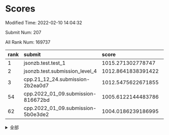 # Scores

Modified Time: 2022-02-10 14:04:32

Submit Num: 207

All Rank Num: 169737

| rank |               submit               |       score        |       sigma        | pk_num |
| :--- | :--------------------------------- | :----------------- | :----------------- | :----- |
| 1    | jsonzb.test.test_1                 | 1015.271302778747  | 0.8681728083342023 | 3282   |
| 2    | jsonzb.test.submission_level_4     | 1012.8641838391422 | 0.8108479899208055 | 3282   |
| 3    | cpp.21_12_24.submission-2b2ea0d7   | 1012.5475622671855 | 0.8115018792123107 | 3280   |
| 54   | cpp.2022_01_09.submission-816672bd | 1005.6122144483786 | 0.7263511494390936 | 3284   |
| 62   | cpp.2022_01_09.submission-5b0e3de2 | 1004.0186239186995 | 0.7210063028054159 | 3278   |


<details>
<summary>全部</summary>

| rank |                 submit                 |       score        |       sigma        | pk_num |
| :--- | :------------------------------------- | :----------------- | :----------------- | :----- |
| 1    | jsonzb.test.test_1                     | 1015.271302778747  | 0.8681728083342023 | 3282   |
| 2    | jsonzb.test.submission_level_4         | 1012.8641838391422 | 0.8108479899208055 | 3282   |
| 3    | cpp.21_12_24.submission-2b2ea0d7       | 1012.5475622671855 | 0.8115018792123107 | 3280   |
| 4    | gobigger.level_3.submission_level_3_34 | 1011.7797540528246 | 0.7641433877220855 | 3281   |
| 5    | gobigger.level_3.submission_level_3_42 | 1011.7077384194298 | 0.7783304275126646 | 3280   |
| 6    | gobigger.level_3.submission_level_3_8  | 1011.6179607351884 | 0.7830592553876936 | 3282   |
| 7    | gobigger.level_3.submission_level_3_31 | 1011.2306055603298 | 0.7889630112401914 | 3285   |
| 8    | gobigger.level_3.submission_level_3_46 | 1011.0698110000037 | 0.7752231871600901 | 3284   |
| 9    | gobigger.level_3.submission_level_3_12 | 1011.0119743721782 | 0.796115687956667  | 3278   |
| 10   | gobigger.level_3.submission_level_3_47 | 1010.8769354205118 | 0.7809842127938826 | 3282   |
| 11   | gobigger.level_3.submission_level_3_7  | 1010.8693016589788 | 0.7499319932173407 | 3281   |
| 12   | gobigger.level_3.submission_level_3_36 | 1010.8338221596872 | 0.7861748345157126 | 3286   |
| 13   | gobigger.level_3.submission_level_3_10 | 1010.7646139222273 | 0.7656707327333938 | 3278   |
| 14   | gobigger.level_3.submission_level_3_43 | 1010.7426152111194 | 0.7509456450299244 | 3280   |
| 15   | gobigger.level_3.submission_level_3_48 | 1010.7390575277335 | 0.7686985088058593 | 3280   |
| 16   | gobigger.level_3.submission_level_3_1  | 1010.6985157646272 | 0.7657200756048144 | 3279   |
| 17   | gobigger.level_3.submission_level_3_28 | 1010.6068479380194 | 0.7406775685521303 | 3274   |
| 18   | gobigger.level_3.submission_level_3_23 | 1010.5909001173173 | 0.7706029349282573 | 3283   |
| 19   | gobigger.level_3.submission_level_3_25 | 1010.5896562572311 | 0.7580957294009495 | 3280   |
| 20   | gobigger.level_3.submission_level_3_9  | 1010.4946356930369 | 0.7943345883482628 | 3274   |
| 21   | gobigger.level_3.submission_level_3_19 | 1010.3978004510969 | 0.7710091025564587 | 3283   |
| 22   | gobigger.level_3.submission_level_3_17 | 1010.1645598675384 | 0.7579928649724458 | 3284   |
| 23   | gobigger.level_3.submission_level_3_4  | 1010.087557687654  | 0.7643107733801019 | 3278   |
| 24   | gobigger.level_3.submission_level_3_3  | 1010.055505320215  | 0.7627546718695282 | 3279   |
| 25   | gobigger.level_3.submission_level_3_45 | 1010.0423126223286 | 0.7629999800971385 | 3284   |
| 26   | gobigger.level_3.submission_level_3_22 | 1009.9844563995946 | 0.7456081597421306 | 3278   |
| 27   | gobigger.level_3.submission_level_3_6  | 1009.9216226198162 | 0.7586549408367117 | 3281   |
| 28   | gobigger.level_3.submission_level_3_16 | 1009.8756044839711 | 0.7384173189527531 | 3276   |
| 29   | gobigger.level_3.submission_level_3_40 | 1009.8675446962957 | 0.7609051200389085 | 3277   |
| 30   | gobigger.level_3.submission_level_3_38 | 1009.7701618598119 | 0.759716790710516  | 3280   |
| 31   | gobigger.level_3.submission_level_3_27 | 1009.7426894169712 | 0.7354634130591918 | 3275   |
| 32   | gobigger.level_3.submission_level_3_11 | 1009.5553100485976 | 0.7457651700873523 | 3284   |
| 33   | gobigger.level_3.submission_level_3_20 | 1009.5461514388504 | 0.7470626081224092 | 3277   |
| 34   | gobigger.level_3.submission_level_3_18 | 1009.5140362643151 | 0.7446464779416996 | 3275   |
| 35   | gobigger.level_3.submission_level_3_13 | 1009.4200103748966 | 0.766847263687     | 3284   |
| 36   | gobigger.level_3.submission_level_3_0  | 1009.4084352298535 | 0.7399415623858561 | 3283   |
| 37   | gobigger.level_3.submission_level_3_44 | 1009.3800029390519 | 0.7486990996192618 | 3284   |
| 38   | gobigger.level_3.submission_level_3_30 | 1009.3770646134053 | 0.758657284952685  | 3281   |
| 39   | gobigger.level_3.submission_level_3_39 | 1009.3699681798711 | 0.748188987391203  | 3281   |
| 40   | gobigger.level_3.submission_level_3_41 | 1009.3078749572029 | 0.7626055034069166 | 3281   |
| 41   | gobigger.level_3.submission_level_3_29 | 1009.220967023975  | 0.741791287176285  | 3282   |
| 42   | gobigger.level_3.submission_level_3_2  | 1009.1823533282542 | 0.7367108774746804 | 3280   |
| 43   | gobigger.level_3.submission_level_3_26 | 1009.1688599805902 | 0.7629359525004644 | 3286   |
| 44   | gobigger.level_3.submission_level_3_49 | 1009.1612212637647 | 0.7325064418595497 | 3278   |
| 45   | gobigger.level_3.submission_level_3_24 | 1009.1585952403267 | 0.7533728421762166 | 3282   |
| 46   | gobigger.level_3.submission_level_3_35 | 1009.100803124699  | 0.7414430409728826 | 3282   |
| 47   | gobigger.level_3.submission_level_3_21 | 1008.9468795337102 | 0.7355344940475758 | 3281   |
| 48   | gobigger.level_3.submission_level_3_14 | 1008.8948986131168 | 0.7354600924210354 | 3282   |
| 49   | gobigger.level_3.submission_level_3_15 | 1008.8807826767902 | 0.7639854466704167 | 3275   |
| 50   | gobigger.level_3.submission_level_3_5  | 1008.8406848009024 | 0.7420848279449449 | 3276   |
| 51   | gobigger.level_3.submission_level_3_32 | 1008.4469482583282 | 0.7532881347564958 | 3279   |
| 52   | gobigger.level_3.submission_level_3_33 | 1008.3019515229219 | 0.7568391642611577 | 3282   |
| 53   | gobigger.level_3.submission_level_3_37 | 1008.0419032656239 | 0.7572372432805113 | 3282   |
| 54   | cpp.2022_01_09.submission-816672bd     | 1005.6122144483786 | 0.7263511494390936 | 3284   |
| 55   | gobigger.level_1.submission_level_1_10 | 1005.0048531634961 | 0.7281286725926007 | 3285   |
| 56   | gobigger.level_1.submission_level_1_6  | 1004.8948651936149 | 0.7155142524684467 | 3282   |
| 57   | gobigger.level_1.submission_level_1_31 | 1004.7860428114577 | 0.7249932666088794 | 3278   |
| 58   | gobigger.level_1.submission_level_1_21 | 1004.6949686193019 | 0.7321880338971064 | 3280   |
| 59   | gobigger.level_1.submission_level_1_1  | 1004.4989253638571 | 0.7286272160013992 | 3283   |
| 60   | gobigger.level_1.submission_level_1_28 | 1004.3708491906968 | 0.7351809206795161 | 3278   |
| 61   | gobigger.level_1.submission_level_1_33 | 1004.0292046431308 | 0.7080208688712384 | 3280   |
| 62   | cpp.2022_01_09.submission-5b0e3de2     | 1004.0186239186995 | 0.7210063028054159 | 3278   |
| 63   | gobigger.level_1.submission_level_1_48 | 1003.9871104151016 | 0.7210475970054905 | 3272   |
| 64   | gobigger.level_1.submission_level_1_19 | 1003.9453663472551 | 0.7096311674314788 | 3276   |
| 65   | gobigger.level_1.submission_level_1_26 | 1003.9431404468014 | 0.7151849169813904 | 3276   |
| 66   | gobigger.level_1.submission_level_1_5  | 1003.8984368047367 | 0.7269559784486717 | 3276   |
| 67   | gobigger.level_1.submission_level_1_11 | 1003.822784759049  | 0.7025411451757153 | 3280   |
| 68   | gobigger.level_1.submission_level_1_49 | 1003.7782715354764 | 0.7188039402890636 | 3281   |
| 69   | gobigger.level_1.submission_level_1_16 | 1003.7643332969005 | 0.7102363219976362 | 3280   |
| 70   | gobigger.level_1.submission_level_1_34 | 1003.7283296645386 | 0.7264907272917066 | 3274   |
| 71   | gobigger.level_1.submission_level_1_41 | 1003.6863252993388 | 0.7277277351559119 | 3283   |
| 72   | gobigger.level_1.submission_level_1_18 | 1003.6290500308976 | 0.7220556289466087 | 3275   |
| 73   | gobigger.level_1.submission_level_1_42 | 1003.5121185553616 | 0.7311838401175871 | 3283   |
| 74   | gobigger.level_1.submission_level_1_20 | 1003.4991823507769 | 0.7078571585021052 | 3279   |
| 75   | gobigger.level_1.submission_level_1_43 | 1003.3846951624281 | 0.7115323504596499 | 3282   |
| 76   | gobigger.level_1.submission_level_1_23 | 1003.3667674057199 | 0.7248610867213521 | 3281   |
| 77   | gobigger.level_1.submission_level_1_0  | 1003.3097842156351 | 0.7140299111547861 | 3284   |
| 78   | gobigger.level_1.submission_level_1_4  | 1003.3065693468326 | 0.7111471691144693 | 3279   |
| 79   | gobigger.level_1.submission_level_1_30 | 1003.2479043769013 | 0.7274868997340176 | 3279   |
| 80   | gobigger.level_1.submission_level_1_29 | 1003.2163073054721 | 0.7209519863411891 | 3281   |
| 81   | gobigger.level_1.submission_level_1_8  | 1003.1659115090616 | 0.7112580555912621 | 3281   |
| 82   | gobigger.level_1.submission_level_1_44 | 1003.1438578455053 | 0.7085504291684032 | 3280   |
| 83   | gobigger.level_1.submission_level_1_27 | 1003.1326475564048 | 0.7202504364943755 | 3278   |
| 84   | gobigger.level_1.submission_level_1_15 | 1003.1044614533905 | 0.7180569635428135 | 3278   |
| 85   | gobigger.level_1.submission_level_1_13 | 1003.0699460126809 | 0.7009757262111403 | 3278   |
| 86   | gobigger.level_1.submission_level_1_32 | 1003.060816170777  | 0.719513548382458  | 3277   |
| 87   | gobigger.level_1.submission_level_1_37 | 1003.0029852767029 | 0.7120668920553537 | 3282   |
| 88   | gobigger.level_1.submission_level_1_22 | 1002.9460336172734 | 0.716279926870778  | 3277   |
| 89   | gobigger.level_1.submission_level_1_17 | 1002.9029402477729 | 0.7172848489161194 | 3277   |
| 90   | gobigger.level_1.submission_level_1_12 | 1002.8993498196525 | 0.7289586724950614 | 3281   |
| 91   | gobigger.level_1.submission_level_1_40 | 1002.8338945425933 | 0.7252828525414201 | 3275   |
| 92   | gobigger.level_1.submission_level_1_35 | 1002.8152422993936 | 0.7177494449628787 | 3284   |
| 93   | gobigger.level_1.submission_level_1_36 | 1002.7996481131286 | 0.6958849080804489 | 3279   |
| 94   | gobigger.level_1.submission_level_1_14 | 1002.7846217761049 | 0.7085442787418642 | 3285   |
| 95   | gobigger.level_1.submission_level_1_7  | 1002.6179981378831 | 0.7086912314603261 | 3281   |
| 96   | gobigger.level_1.submission_level_1_3  | 1002.5090628547939 | 0.7162478282118944 | 3282   |
| 97   | gobigger.level_1.submission_level_1_9  | 1002.4637750351641 | 0.7249392875210561 | 3280   |
| 98   | gobigger.level_1.submission_level_1_25 | 1002.4168226085064 | 0.7080880933317706 | 3275   |
| 99   | gobigger.level_1.submission_level_1_47 | 1002.4064176736177 | 0.7233070998050642 | 3282   |
| 100  | gobigger.level_1.submission_level_1_39 | 1002.1806433350141 | 0.7185971883953169 | 3278   |
| 101  | gobigger.level_1.submission_level_1_2  | 1002.1772479314526 | 0.7055030165858936 | 3283   |
| 102  | gobigger.level_1.submission_level_1_45 | 1002.1475247461635 | 0.7225262268246307 | 3279   |
| 103  | gobigger.level_1.submission_level_1_46 | 1002.0458031131938 | 0.7038073925183179 | 3278   |
| 104  | gobigger.level_1.submission_level_1_24 | 1001.9729648558307 | 0.7148545886742036 | 3280   |
| 105  | gobigger.level_1.submission_level_1_38 | 1001.284244883682  | 0.7132243723681376 | 3274   |
| 106  | gobigger.random.submission_random_14   | 997.7262826875316  | 0.7135014599596723 | 3282   |
| 107  | gobigger.random.submission_random_28   | 997.5937239327401  | 0.7089727615807049 | 3281   |
| 108  | gobigger.random.submission_random_0    | 996.8608338409681  | 0.7126370126915536 | 3280   |
| 109  | gobigger.random.submission_random_16   | 996.7797152506616  | 0.7038202238495246 | 3277   |
| 110  | gobigger.random.submission_random_1    | 996.7614502279561  | 0.7088477024727753 | 3281   |
| 111  | gobigger.random.submission_random_12   | 996.6682569253102  | 0.7168100030499144 | 3278   |
| 112  | gobigger.random.submission_random_20   | 996.6669685073505  | 0.7128447822929964 | 3274   |
| 113  | gobigger.random.submission_random_26   | 996.5051104675368  | 0.7024392986050404 | 3279   |
| 114  | gobigger.random.submission_random_7    | 996.4787925116088  | 0.705678220023602  | 3280   |
| 115  | gobigger.random.submission_random_34   | 996.4253705657115  | 0.7209280269478245 | 3282   |
| 116  | gobigger.random.submission_random_37   | 996.2883755447874  | 0.7081769168994303 | 3279   |
| 117  | gobigger.random.submission_random_48   | 996.2370826547161  | 0.7186011093610256 | 3288   |
| 118  | gobigger.random.submission_random_17   | 996.2111558978588  | 0.7039445777960144 | 3281   |
| 119  | gobigger.random.submission_random_24   | 996.1860444049462  | 0.7095763004878859 | 3277   |
| 120  | gobigger.random.submission_random_44   | 996.04037782643    | 0.7105026580182944 | 3279   |
| 121  | gobigger.random.submission_random_36   | 996.0321298323496  | 0.7109455580560874 | 3280   |
| 122  | gobigger.random.submission_random_31   | 996.0252722441711  | 0.698442218761284  | 3283   |
| 123  | gobigger.random.submission_random_42   | 995.9724938393973  | 0.7067198568123998 | 3278   |
| 124  | gobigger.random.submission_random_45   | 995.847954747529   | 0.7125591514866855 | 3282   |
| 125  | gobigger.random.submission_random_23   | 995.8268182974242  | 0.7032975984432251 | 3282   |
| 126  | gobigger.random.submission_random_32   | 995.807129420878   | 0.7004084950764552 | 3276   |
| 127  | gobigger.random.submission_random_47   | 995.7853506409855  | 0.7169492572014062 | 3277   |
| 128  | gobigger.random.submission_random_46   | 995.7839400003384  | 0.7162114310977336 | 3281   |
| 129  | gobigger.random.submission_random_22   | 995.7787055611008  | 0.7096296426827938 | 3276   |
| 130  | gobigger.random.submission_random_2    | 995.7129406112234  | 0.7073321971499024 | 3289   |
| 131  | gobigger.random.submission_random_33   | 995.7009994211481  | 0.7132093542681343 | 3282   |
| 132  | gobigger.random.submission_random_29   | 995.6981879445598  | 0.7151813453782481 | 3278   |
| 133  | gobigger.random.submission_random_27   | 995.6822367939145  | 0.6965353901569562 | 3279   |
| 134  | gobigger.random.submission_random_38   | 995.6802186641816  | 0.7012847641669971 | 3282   |
| 135  | gobigger.random.submission_random_41   | 995.6718559127615  | 0.7065541477769681 | 3281   |
| 136  | gobigger.random.submission_random_4    | 995.6374318936649  | 0.7046194350241302 | 3276   |
| 137  | gobigger.random.submission_random_21   | 995.5950981827543  | 0.707784419288745  | 3288   |
| 138  | gobigger.random.submission_random_40   | 995.584681046455   | 0.703719985339792  | 3281   |
| 139  | gobigger.random.submission_random_10   | 995.4419475161739  | 0.7153295340758943 | 3285   |
| 140  | gobigger.random.submission_random_6    | 995.4058954982669  | 0.711672240631947  | 3282   |
| 141  | gobigger.random.submission_random_8    | 995.3818236359562  | 0.7185052474482545 | 3281   |
| 142  | gobigger.random.submission_random_19   | 995.3644390852761  | 0.7173097689878255 | 3281   |
| 143  | gobigger.random.submission_random_11   | 995.2365737251141  | 0.7103560136374242 | 3281   |
| 144  | gobigger.random.submission_random_25   | 995.1047607851818  | 0.7042087581477942 | 3274   |
| 145  | gobigger.random.submission_random_39   | 995.077321436131   | 0.7144843297960766 | 3276   |
| 146  | gobigger.random.submission_random_35   | 994.9164299892857  | 0.7151241592194584 | 3282   |
| 147  | gobigger.random.submission_random_15   | 994.9128858191533  | 0.7227974262684275 | 3284   |
| 148  | gobigger.random.submission_random_3    | 994.9016788444957  | 0.7102230046188399 | 3281   |
| 149  | gobigger.random.submission_random_43   | 994.8643181486848  | 0.7093417056364208 | 3283   |
| 150  | gobigger.random.submission_random_30   | 994.8461082750072  | 0.7263233292969581 | 3276   |
| 151  | gobigger.random.submission_random_18   | 994.7201372439316  | 0.7258498344843325 | 3280   |
| 152  | gobigger.random.submission_random_9    | 994.7050258985349  | 0.718043611974389  | 3279   |
| 153  | gobigger.random.submission_random_5    | 994.6907139963819  | 0.7186437016904761 | 3281   |
| 154  | gobigger.random.submission_random_49   | 994.5524555655539  | 0.7065683331623799 | 3275   |
| 155  | gobigger.random.submission_random_13   | 994.4999545487722  | 0.7169267469591593 | 3280   |
| 156  | gobigger.level_2.submission_level_2_2  | 993.541477177548   | 0.7308551134787159 | 3280   |
| 157  | gobigger.level_2.submission_level_2_43 | 993.411363969272   | 0.7237453197553042 | 3277   |
| 158  | gobigger.level_2.submission_level_2_3  | 993.2795704042039  | 0.7231987265128469 | 3282   |
| 159  | gobigger.level_2.submission_level_2_5  | 993.2051454282529  | 0.7373056105373776 | 3281   |
| 160  | gobigger.level_2.submission_level_2_9  | 993.112917014667   | 0.7462921605747056 | 3282   |
| 161  | gobigger.level_2.submission_level_2_18 | 992.9452257318596  | 0.7342861855157935 | 3280   |
| 162  | gobigger.level_2.submission_level_2_8  | 992.9409768247187  | 0.7379844043908724 | 3279   |
| 163  | gobigger.level_2.submission_level_2_34 | 992.9093841120447  | 0.735833816118184  | 3283   |
| 164  | gobigger.level_2.submission_level_2_49 | 992.8683981802089  | 0.7356034210028525 | 3278   |
| 165  | gobigger.level_2.submission_level_2_38 | 992.7855960274256  | 0.7275269764064738 | 3280   |
| 166  | gobigger.level_2.submission_level_2_46 | 992.7794069865753  | 0.7528498745951338 | 3276   |
| 167  | gobigger.level_2.submission_level_2_37 | 992.7664169019023  | 0.7287053746733317 | 3279   |
| 168  | gobigger.level_2.submission_level_2_30 | 992.6860768403226  | 0.7330354152067354 | 3286   |
| 169  | gobigger.level_2.submission_level_2_11 | 992.6243508942143  | 0.7351072635503648 | 3279   |
| 170  | gobigger.level_2.submission_level_2_20 | 992.6145154580557  | 0.7307974490316472 | 3279   |
| 171  | gobigger.level_2.submission_level_2_15 | 992.5762222459372  | 0.7283396715025848 | 3279   |
| 172  | gobigger.level_2.submission_level_2_23 | 992.5083742980589  | 0.7509154191997802 | 3281   |
| 173  | gobigger.level_2.submission_level_2_27 | 992.4872586725759  | 0.7301245893542827 | 3280   |
| 174  | gobigger.level_2.submission_level_2_45 | 992.412320773208   | 0.7541186479853863 | 3276   |
| 175  | gobigger.level_2.submission_level_2_7  | 992.3870098842419  | 0.7451942608261148 | 3279   |
| 176  | gobigger.level_2.submission_level_2_40 | 992.3321431519796  | 0.7452099219737167 | 3276   |
| 177  | gobigger.level_2.submission_level_2_29 | 992.304015521247   | 0.7580700147096328 | 3281   |
| 178  | gobigger.level_2.submission_level_2_44 | 992.2933750031843  | 0.7355616985153005 | 3278   |
| 179  | gobigger.level_2.submission_level_2_0  | 992.2909924053403  | 0.7424094528899966 | 3283   |
| 180  | gobigger.level_2.submission_level_2_14 | 992.2081086295887  | 0.7395813796800189 | 3279   |
| 181  | gobigger.level_2.submission_level_2_19 | 992.1807473694637  | 0.7411217884603534 | 3277   |
| 182  | gobigger.level_2.submission_level_2_6  | 992.1480097079746  | 0.7546035793832028 | 3276   |
| 183  | gobigger.level_2.submission_level_2_48 | 992.142400389406   | 0.7262552530610094 | 3283   |
| 184  | gobigger.level_2.submission_level_2_16 | 992.1085729381376  | 0.750316609425348  | 3285   |
| 185  | gobigger.level_2.submission_level_2_12 | 992.1042823033629  | 0.7206218743538527 | 3285   |
| 186  | gobigger.level_2.submission_level_2_47 | 992.0887455661342  | 0.7417506993423804 | 3275   |
| 187  | gobigger.level_2.submission_level_2_10 | 992.0268654645389  | 0.7475771246257575 | 3279   |
| 188  | gobigger.level_2.submission_level_2_35 | 992.0169343249544  | 0.7579493755902061 | 3280   |
| 189  | gobigger.level_2.submission_level_2_17 | 992.0006540672283  | 0.7389359914106334 | 3280   |
| 190  | gobigger.level_2.submission_level_2_13 | 991.991081801371   | 0.7555667470603208 | 3277   |
| 191  | gobigger.level_2.submission_level_2_33 | 991.979639012087   | 0.7487755908396962 | 3279   |
| 192  | gobigger.level_2.submission_level_2_22 | 991.9586198724373  | 0.7417616586013841 | 3284   |
| 193  | gobigger.level_2.submission_level_2_1  | 991.9290311794412  | 0.738023262188768  | 3279   |
| 194  | gobigger.level_2.submission_level_2_24 | 991.8179244869895  | 0.7364102640065208 | 3279   |
| 195  | gobigger.level_2.submission_level_2_31 | 991.8173391849003  | 0.7444096476925441 | 3282   |
| 196  | gobigger.level_2.submission_level_2_39 | 991.7938524821369  | 0.7516783126973906 | 3279   |
| 197  | gobigger.level_2.submission_level_2_4  | 991.5565617673496  | 0.7625540215263216 | 3283   |
| 198  | gobigger.level_2.submission_level_2_21 | 991.4342040079202  | 0.7501079409681332 | 3278   |
| 199  | gobigger.level_2.submission_level_2_28 | 991.3968348190878  | 0.7602252520653291 | 3280   |
| 200  | gobigger.level_2.submission_level_2_32 | 991.32074734028    | 0.7571503527373246 | 3285   |
| 201  | gobigger.level_2.submission_level_2_36 | 991.2669166605821  | 0.7434147610600305 | 3277   |
| 202  | gobigger.level_2.submission_level_2_26 | 991.1607705327255  | 0.7464728762471993 | 3281   |
| 203  | gobigger.level_2.submission_level_2_25 | 990.8697832784187  | 0.7411569903568743 | 3277   |
| 204  | gobigger.level_2.submission_level_2_42 | 990.5533100585325  | 0.7501081463168912 | 3279   |
| 205  | gobigger.level_2.submission_level_2_41 | 990.2630935831742  | 0.7693736118042666 | 3279   |
| 206  | gobigger.none.submission_none_1        | 978.715177402223   | 1.1984408852893507 | 3273   |
| 207  | gobigger.none.submission_none_0        | 978.1490843110613  | 1.2259976822527763 | 3281   |

</details>